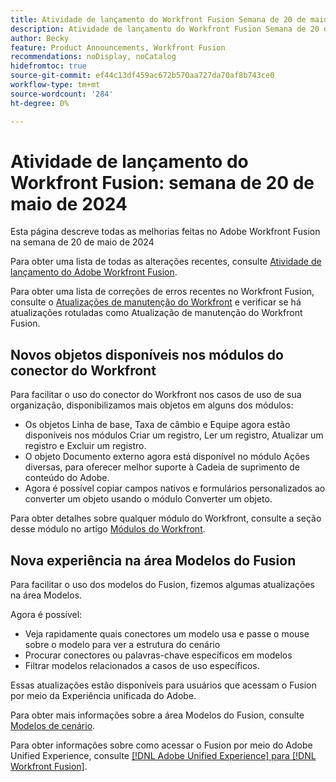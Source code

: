 ```yaml
---
title: Atividade de lançamento do Workfront Fusion Semana de 20 de maio de 2024
description: Atividade de lançamento do Workfront Fusion Semana de 20 de maio de 2024
author: Becky
feature: Product Announcements, Workfront Fusion
recommendations: noDisplay, noCatalog
hidefromtoc: true
source-git-commit: ef44c13df459ac672b570aa727da70af8b743ce0
workflow-type: tm+mt
source-wordcount: '284'
ht-degree: 0%

---
```


# Atividade de lançamento do Workfront Fusion: semana de 20 de maio de 2024

Esta página descreve todas as melhorias feitas no Adobe Workfront Fusion na semana de 20 de maio de 2024

Para obter uma lista de todas as alterações recentes, consulte [Atividade de lançamento do Adobe Workfront Fusion](../../../product-announcements/product-releases/fusion-release-activity/fusion-release-activity.md).

Para obter uma lista de correções de erros recentes no Workfront Fusion, consulte o [Atualizações de manutenção do Workfront](https://experienceleague.adobe.com/docs/workfront-known-issues/releases/current-updates.html) e verificar se há atualizações rotuladas como Atualização de manutenção do Workfront Fusion.

## Novos objetos disponíveis nos módulos do conector do Workfront

Para facilitar o uso do conector do Workfront nos casos de uso de sua organização, disponibilizamos mais objetos em alguns dos módulos:

* Os objetos Linha de base, Taxa de câmbio e Equipe agora estão disponíveis nos módulos Criar um registro, Ler um registro, Atualizar um registro e Excluir um registro.
* O objeto Documento externo agora está disponível no módulo Ações diversas, para oferecer melhor suporte à Cadeia de suprimento de conteúdo do Adobe.
* Agora é possível copiar campos nativos e formulários personalizados ao converter um objeto usando o módulo Converter um objeto.

Para obter detalhes sobre qualquer módulo do Workfront, consulte a seção desse módulo no artigo [Módulos do Workfront](/help/quicksilver/workfront-fusion/apps-and-their-modules/workfront-modules.md).

## Nova experiência na área Modelos do Fusion

Para facilitar o uso dos modelos do Fusion, fizemos algumas atualizações na área Modelos.

Agora é possível:

* Veja rapidamente quais conectores um modelo usa e passe o mouse sobre o modelo para ver a estrutura do cenário
* Procurar conectores ou palavras-chave específicos em modelos
* Filtrar modelos relacionados a casos de uso específicos.

Essas atualizações estão disponíveis para usuários que acessam o Fusion por meio da Experiência unificada do Adobe.

Para obter mais informações sobre a área Modelos do Fusion, consulte [Modelos de cenário](/help/quicksilver/workfront-fusion/scenarios/templates/fusion-templates.md).

Para obter informações sobre como acessar o Fusion por meio do Adobe Unified Experience, consulte [[!DNL Adobe Unified Experience] para [!DNL Workfront Fusion]](/help/quicksilver/workfront-fusion/fusion-in-admin-console/fusion-unified-experience.md).

